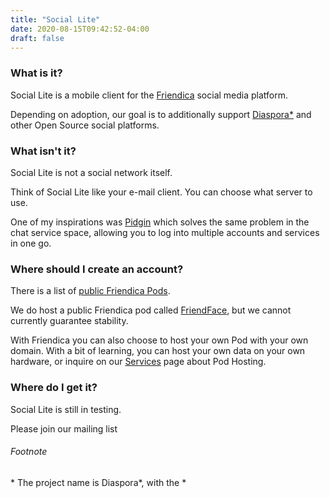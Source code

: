 ```yaml
---
title: "Social Lite"
date: 2020-08-15T09:42:52-04:00
draft: false
---
```


### What is it?

Social Lite is a mobile client for the [Friendica](https://friendi.ca/) social media platform.

Depending on adoption, our goal is to additionally support [Diaspora\*](https://diasporafoundation.org/) and other Open Source social platforms.

### What isn't it?

Social Lite is not a social network itself.

Think of Social Lite like your e-mail client. You can choose what server to use.

One of my inspirations was [Pidgin](https://www.pidgin.im/) which solves the same problem in the chat service space, allowing you to log into multiple accounts and services in one go.

### Where should I create an account?

There is a list of [public Friendica Pods](https://dir.friendica.social/servers).

We do host a public Friendica pod called [FriendFace](https://friendface.social/), but we cannot currently guarantee stability.

With Friendica you can also choose to host your own Pod with your own domain. With a bit of learning, you can host your own data on your own hardware, or inquire on our [Services](/services) page about Pod Hosting.

### Where do I get it?

Social Lite is still in testing.

Please join our mailing list




###### Footnote

\* The project name is Diaspora\*, with the \*
